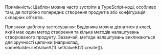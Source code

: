 Примінність: Шаблон можна часто зустріти в TypeScript-коді, особливо там, де потрібно попереднє створення продуктів або конфігурація складних об'єктів.

Признаки шаблону застосування: Будівника можна дізнатися в класі, який має один метод створення та кілька методів налаштувань створюваного продукту. Зазвичай, методи налаштувань викликаються для зручності цепочки (наприклад, someBuilder.setValueA(1).setValueB(2).create()).